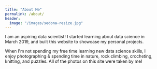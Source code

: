 ```yaml
---
title: "About Me"
permalink: /about/
header:
  image: "/images/sedona-resize.jpg"
---
```


I am an aspiring data scientist! I started learning about data science in March 2019, and built this website to showcase my personal projects. 

When I'm not spending my free time learning new data science skills, I enjoy photographing & spending time in nature, rock climbing, crocheting, knitting, and puzzles. All of the photos on this site were taken by me! 